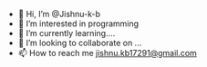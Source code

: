 - 👋 Hi, I’m @Jishnu-k-b
- 👀 I’m interested in programming
- 🌱 I’m currently learning....
- 💞️ I’m looking to collaborate on ...
- 📫 How to reach me jishnu.kb17291@gmail.com

<!---
Jishnu-k-b/Jishnu-k-b is a ✨ special ✨ repository because its `README.md` (this file) appears on your GitHub profile.
You can click the Preview link to take a look at your changes.
--->
